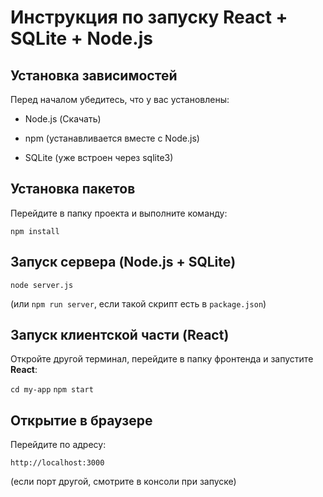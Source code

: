 # **Инструкция по запуску React + SQLite + Node.js**

## **Установка зависимостей**

Перед началом убедитесь, что у вас установлены:

* Node.js (Скачать)

* npm (устанавливается вместе с Node.js)

* SQLite (уже встроен через sqlite3)

## Установка пакетов

Перейдите в папку проекта и выполните команду:

```npm install```

## Запуск сервера (Node.js + SQLite)

```node server.js```

(или ```npm run server```, если такой скрипт есть в ```package.json```)

## Запуск клиентской части (React)

Откройте другой терминал, перейдите в папку фронтенда и запустите **React**:

```cd my-app```
```npm start```

## Открытие в браузере

Перейдите по адресу:

```http://localhost:3000```

(если порт другой, смотрите в консоли при запуске)
